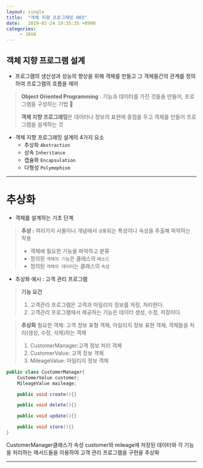 ```yaml
---
layout: single
title:  "객체 지향 프로그래밍 003"
date:   2019-02-24 19:35:35 +0900
categories:
     - JAVA
---
```

## 객체 지향 프로그램 설계 

* 프로그램의 생산성과 성능의 향상을 위해 객체를 만들고 그 객체들간의 관계를 정의하여 프로그램의 흐름을 제어

> **Object Oriented Programming** : 기능과 데이터를 가진 것들을 만들어, 프로그램을 구성하는 기법 
>
>
> **객체 지향 프로그래밍**은 데이터나 정보의 표현에 중점을 두고 객체를 만들어 프로그램을 설계하는 것

* 객체 지향 프로그래밍 설계의 4가지 요소
    * 추상화 `Abstraction`
	* 상속 `Inheritance`
	* 캡슐화 `Encapsulation`
	* 다형성 `Polymophism`

---

# 추상화
* 객체를 설계하는 기초 단계

> **추상 :** 여러가지 사물이나 개념에서 `공통`되는 특성이나 속성을 추출해 파악하는 작용
>
> * 객체에 필요한 기능을 파악하고 분류
> * 정의된 `객체의 기능`은 클래스의 `메소드`
> * 정의된 `객체의 데이터`는 클래스의 `속성`

* 추상화 예시 : 고객 관리 프로그램
> **기능 요건**
>
> 1. 고객관리 프로그램은 고객과 마일리지 정보를 저장, 처리한다.
> 2. 고객관리 프로그램에서 제공하는 기능은 데이터 생성, 수정, 저장이다.

> **추상화**
> 필요한 객체: 고객 정보 표형 객체, 마일리지 정보 표현 객체, 객체들을 처리(생성, 수정, 삭제)하는 객체
> 1. CustomerManager:고객 정보 처리 객체
> 2. CustomerValue: 고객 정보 객체
> 3. MileageValue: 마일리지 정보 객체

``` java
public class CustomerManager{
	CustomerValue customer;
	MileageValue maileage;

	public void create(){}

	public void delete(){}

	public void update(){}

	public void store(){}
}
```

CustomerManager클래스가 속성 customer와 mileage에 저장된 데이터와 각 기능을 처리하는 메서드들을 이용하여 고객 관리 프로그램을 구현을 추상화


---

